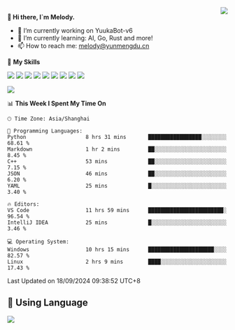 <a href="#">
  <img align="right" src="https://github-readme-stats.vercel.app/api?username=melodyyuuka&count_private=true&show_icons=true" />
</a>

**👋 Hi there, I`m Melody.**

- 🔭 I’m currently working on YuukaBot-v6
- 🌱 I’m currently learning: AI, Go, Rust and more!
- 📫 How to reach me: melody@yunmengdu.cn

🌟 **My Skills** 

![](https://img.shields.io/badge/-Python-3e74a2?style=flat-square&logo=Python&logoColor=fff)
![](https://img.shields.io/badge/-Java-007396?style=flat-square&logo=OpenJDK&logoColor=fff)
![](https://img.shields.io/badge/-Node.js-339933?style=flat-square&logo=Node.js&logoColor=fff)
![](https://img.shields.io/badge/-Git-f05032?style=flat-square&logo=git&logoColor=fff)
![](https://img.shields.io/badge/-PostgreSQL-4169e1?style=flat-square&logo=PostgreSQL&logoColor=fff)
![](https://img.shields.io/badge/-Rust-000000?style=flat-square&logo=rust&logoColor=fff)
![](https://img.shields.io/badge/-VSCode-007acc?style=flat-square&logo=Visual-Studio-Code&logoColor=fff)
![](https://img.shields.io/badge/-FastAPI-009688?style=flat-square&logo=FastAPI&logoColor=fff)
![](https://img.shields.io/badge/-Linux-000000?style=flat-square&logo=Linux&logoColor=fff)


![](https://wakatime.com/badge/user/fa6dc0e2-47c5-4d2d-ae45-69fec6f2122c.svg)

<!--START_SECTION:waka-->
📊 **This Week I Spent My Time On** 

```text
🕑︎ Time Zone: Asia/Shanghai

💬 Programming Languages: 
Python                   8 hrs 31 mins       █████████████████░░░░░░░░   68.61 % 
Markdown                 1 hr 2 mins         ██░░░░░░░░░░░░░░░░░░░░░░░    8.45 % 
C++                      53 mins             ██░░░░░░░░░░░░░░░░░░░░░░░    7.15 % 
JSON                     46 mins             ██░░░░░░░░░░░░░░░░░░░░░░░    6.20 % 
YAML                     25 mins             █░░░░░░░░░░░░░░░░░░░░░░░░    3.40 % 

🔥 Editors: 
VS Code                  11 hrs 59 mins      ████████████████████████░   96.54 % 
IntelliJ IDEA            25 mins             █░░░░░░░░░░░░░░░░░░░░░░░░    3.46 % 

💻 Operating System: 
Windows                  10 hrs 15 mins      █████████████████████░░░░   82.57 % 
Linux                    2 hrs 9 mins        ████░░░░░░░░░░░░░░░░░░░░░   17.43 % 
```


 Last Updated on 18/09/2024 09:38:52 UTC+8
<!--END_SECTION:waka-->

## 🥰 **Using Language**

![](https://github-readme-stats.vercel.app/api/wakatime?username=MelodyYuyuko&layout=compact&hide_border=true)
